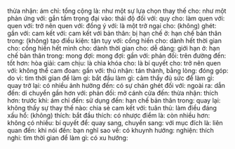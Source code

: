 thừa nhận: 
ám chỉ: 
tổng cộng là: 
như một sự lựa chọn thay thế cho: 
như một phản ứng với: 
gắn tầm trọng đại vào: 
thái độ đối với: 
quy cho: 
làm quen với: 
quen với: 
trở nên quen với: 
đồng ý với: 
là một trở ngại cho: 
(không) ghét: 
gần với: 
cam kết với: 
cam kết với bản thân: 
bị hạn chế ở: 
hạn chế bản thân trong: 
(không) tạo điều kiện: 
tận tụy với: 
cống hiến cho: 
dành hết thời gian cho: 
cống hiến hết mình cho: 
dành thời gian cho: 
dễ dàng: 
giới hạn ở: 
hạn chế bản thân trong: 
mong đợi: 
mong đợi: 
gần với: 
phản đối: 
trên đường đến: 
tốt hơn: 
hòa giải: 
cam chịu: 
là chìa khóa cho: 
là bí quyết cho: 
trở nên quen với: 
không thể cam đoan: 
gần với: 
thú nhận: 
tán thành, bằng lòng: 
đóng góp: 
do vì: 
tìm thời gian để làm gì: 
bắt đầu làm gì: 
cảm thấy đủ sức để làm gì: 
quay trở lại: 
có nhiều ảnh hưởng đến: 
có sự chán ghét đối với: 
ngoài ra: 
dẫn đến: 
di chuyển gần hơn với: 
phản đối: 
mở cánh cửa đến: 
thừa nhận: 
thích hơn: 
trước khi: 
ám chỉ đến: 
sử dụng đến: 
hạn chế bản thân trong: 
quay lại: 
không thấy sự thay thế nào: 
chia sẻ cam kết với: 
tuân thủ: 
làm điều đáng xấu hổ: 
(không) thích: 
bắt đầu thích: 
có nhược điểm là: 
còn nhiều hơn: 
không có nhiều: 
bí quyết để: 
quay sang, chuyển sang: 
với mục đích là: 
liên quan đến: 
khi nói đến: 
bạn nghĩ sao về: 
có khuynh hướng: 
nghiện: 
thích nghi: 
tìm thời gian để làm gì: 
có xu hướng: 